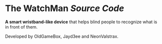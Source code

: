 # The WatchMan *Source Code*
**A smart wristband-like device** that helps blind people to recognize what is in front of them.

Developed by OldGameBox, Jayd3ee and NeonValstrax.